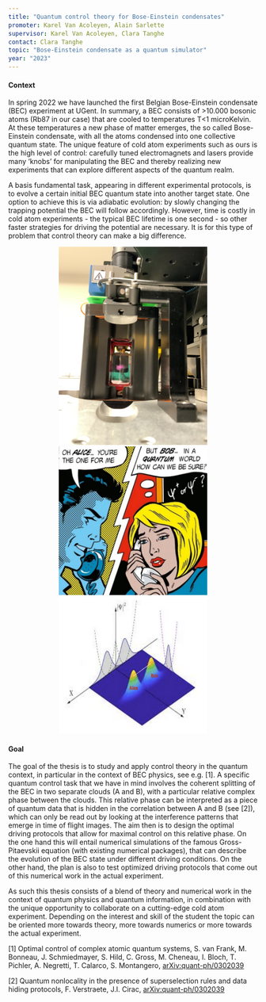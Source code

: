```yaml
---
title: "Quantum control theory for Bose-Einstein condensates"
promoter: Karel Van Acoleyen, Alain Sarlette
supervisor: Karel Van Acoleyen, Clara Tanghe
contact: Clara Tanghe
topic: "Bose-Einstein condensate as a quantum simulator"
year: "2023"
---
```


#### Context

In spring 2022 we have launched the first Belgian Bose-Einstein condensate (BEC) experiment at UGent. In summary, a BEC consists of >10.000 bosonic atoms (Rb87 in our case) that are cooled to temperatures T<1 microKelvin.
At these temperatures a new phase of matter emerges, the so called Bose-Einstein condensate, with all the atoms condensed into one collective quantum state.
The unique feature of cold atom experiments such as ours is the high level of control: carefully tuned electromagnets and lasers provide many ‘knobs’ for manipulating the BEC and thereby realizing new experiments that can explore different aspects of the quantum realm.

A basis fundamental task, appearing in different experimental protocols, is to evolve a certain initial BEC quantum state into another target state.
One option to achieve this is via adiabatic evolution: by slowly changing the trapping potential the BEC will follow accordingly.
However, time is costly in cold atom experiments - the typical BEC lifetime is one second - so other faster strategies for driving the potential are necessary. It is for this type of problem that control theory can make a big difference.

<p align="middle">
  <img alt="Science chamber" src="/images/thesistopics/2023/CTanghe1.png" width="300px" />
  <img alt="Alice and Bob" src="/images/thesistopics/2023/CTanghe5.jpg" width="300px" />
  <img alt="Split condensate" src="/images/thesistopics/2023/CTanghe6.png" width="300px" />
 </p>

#### Goal

The goal of the thesis is to study and apply control theory in the quantum context, in particular in the context of BEC physics, see e.g. [1].
A specific quantum control task that we have in mind involves the coherent splitting of the BEC in two separate clouds (A and B), with a particular relative complex phase between the clouds. This relative phase can be interpreted as a piece of quantum data that is hidden in the correlation between A and B (see [2]), which can only be read out by looking at the interference patterns that emerge in time of flight images. The aim then is to design the optimal driving protocols that allow for maximal control on this relative phase. On the one hand this will entail numerical simulations of the famous Gross-Pitaevskii equation (with existing numerical packages), that can describe the evolution of the BEC state under different driving conditions. On the other hand, the plan is also to test optimized driving protocols that come out of this numerical work in the actual experiment.

As such this thesis consists of a blend of theory and numerical work in the context of quantum physics and quantum information, in combination with the unique opportunity to collaborate on a cutting-edge cold atom experiment.
Depending on the interest and skill of the student the topic can be oriented more towards theory, more towards numerics or more towards the actual experiment.

[1] Optimal control of complex atomic quantum systems, S. van Frank, M. Bonneau, J. Schmiedmayer, S. Hild, C. Gross, M. Cheneau, I. Bloch, T. Pichler, A. Negretti, T. Calarco, S. Montangero, [arXiv:quant-ph/0302039](https://arxiv.org/abs/1511.02247)

[2] Quantum nonlocality in the presence of superselection rules and data hiding protocols, F. Verstraete, J.I. Cirac, [arXiv:quant-ph/0302039](https://arxiv.org/abs/quant-ph/0302039)
